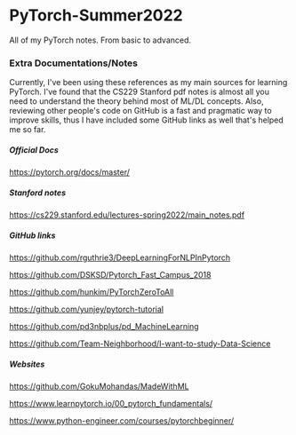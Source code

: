 # PyTorch-Summer2022
All of my PyTorch notes. From basic to advanced.

### Extra Documentations/Notes

Currently, I've been using these references as my main sources for learning PyTorch. I've found that the CS229 Stanford pdf notes is almost all you need to understand the theory behind most of ML/DL concepts. Also, reviewing other people's code on GitHub is a fast and pragmatic way to improve skills, thus I have included some GitHub links as well that's helped me so far.

##### Official Docs
https://pytorch.org/docs/master/

##### Stanford notes
https://cs229.stanford.edu/lectures-spring2022/main_notes.pdf

##### GitHub links
https://github.com/rguthrie3/DeepLearningForNLPInPytorch

https://github.com/DSKSD/Pytorch_Fast_Campus_2018

https://github.com/hunkim/PyTorchZeroToAll

https://github.com/yunjey/pytorch-tutorial

https://github.com/pd3nbplus/pd_MachineLearning

https://github.com/Team-Neighborhood/I-want-to-study-Data-Science

##### Websites
https://github.com/GokuMohandas/MadeWithML

https://www.learnpytorch.io/00_pytorch_fundamentals/

https://www.python-engineer.com/courses/pytorchbeginner/
